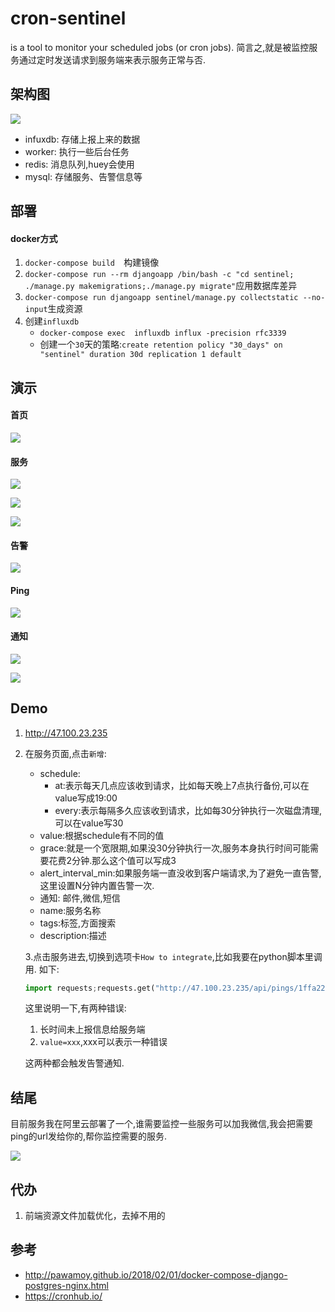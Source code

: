 # cron-sentinel
is  a tool to monitor your scheduled jobs (or cron jobs).   简言之,就是被监控服务通过定时发送请求到服务端来表示服务正常与否.

## 架构图

![](images/arch.png)

- infuxdb: 存储上报上来的数据
- worker: 执行一些后台任务
- redis: 消息队列,huey会使用
- mysql: 存储服务、告警信息等

## 部署

#### docker方式

1. `docker-compose build  `构建镜像
2. `docker-compose run --rm djangoapp /bin/bash -c "cd sentinel; ./manage.py makemigrations;./manage.py migrate"`应用数据库差异
3. `docker-compose run djangoapp sentinel/manage.py collectstatic --no-input`生成资源
4. 创建`influxdb`
   - `docker-compose exec  influxdb influx -precision rfc3339`
   - 创建一个`30`天的策略:`create retention policy "30_days" on "sentinel" duration 30d replication 1 default`

## 演示

#### 首页

![](images/home.png)

#### 服务

![](images/service.png)

![](images/item1.png)

![](images/item2.png)

#### 告警

![](images/alert.png)

#### Ping

![](images/ping.png)

#### 通知

![](images/email1.png)

![](images/email2.png)



## Demo

1. http://47.100.23.235

2. 在服务页面,点击`新增`:

   - schedule: 
     - at:表示每天几点应该收到请求，比如每天晚上7点执行备份,可以在value写成19:00
     - every:表示每隔多久应该收到请求，比如每30分钟执行一次磁盘清理,可以在value写30
   - value:根据schedule有不同的值
   - grace:就是一个宽限期,如果没30分钟执行一次,服务本身执行时间可能需要花费2分钟.那么这个值可以写成3
   - alert_interval_min:如果服务端一直没收到客户端请求,为了避免一直告警,这里设置N分钟内置告警一次.
   - 通知: 邮件,微信,短信
   - name:服务名称
   - tags:标签,方面搜索
   - description:描述

   3.点击服务进去,切换到选项卡`How to integrate`,比如我要在python脚本里调用. 如下:

   ```python
   import requests;requests.get("http://47.100.23.235/api/pings/1ffa2218-c9e7-4a81-94d8-a0c1660cc676/?value=")
   ```

   这里说明一下,有两种错误:

   1. 长时间未上报信息给服务端
   2. `value=xxx`,xxx可以表示一种错误

   这两种都会触发告警通知.

## 结尾

目前服务我在阿里云部署了一个,谁需要监控一些服务可以加我微信,我会把需要ping的url发给你的,帮你监控需要的服务.

![](images/self.JPG)

## 代办
1. 前端资源文件加载优化，去掉不用的

## 参考

- http://pawamoy.github.io/2018/02/01/docker-compose-django-postgres-nginx.html
- https://cronhub.io/

